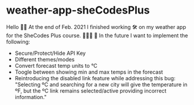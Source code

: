 # weather-app-sheCodesPlus

Hello 👋🏾 At the end of Feb. 2021 I finished working 🛠 on my weather app for the SheCodes Plus course. 👩🏽‍💻 🎉
In the future I want to implement the following:

- Secure/Protect/Hide API Key
- Different themes/modes
- Convert forecast temp units to °C
- Toogle between showing min and max temps in the forecast
- Reintroducing the disabled link feature while addressing this bug:
  "Selecting ºC and searching for a new city will give the temperature in ºF, but the ºC link remains selected/active providing incorrect
  information."
